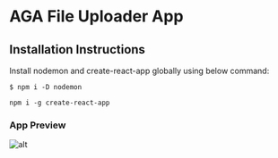 # AGA File Uploader App

## Installation Instructions

Install nodemon and create-react-app globally using below command:

`$ npm i -D nodemon`

`npm i -g create-react-app`

### App Preview

![alt](https://s3.amazonaws.com/agapiranha/photos/AGA_fileUploader-1557339726708.png)
